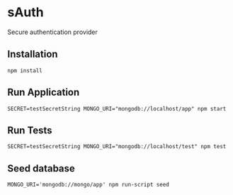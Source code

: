 # sAuth
Secure authentication provider

## Installation

    npm install

## Run Application

    SECRET=testSecretString MONGO_URI="mongodb://localhost/app" npm start

## Run Tests

    SECRET=testSecretString MONGO_URI="mongodb://localhost/test" npm test

## Seed database

    MONGO_URI='mongodb://mongo/app' npm run-script seed
